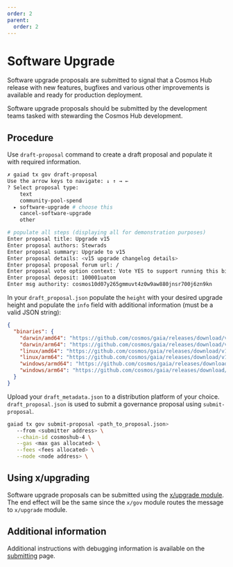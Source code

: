 ```yaml
---
order: 2
parent:
  order: 2
---
```


# Software Upgrade

Software upgrade proposals are submitted to signal that a Cosmos Hub release with new features, bugfixes and various other improvements is available and ready for production deployment.

Software upgrade proposals should be submitted by the development teams tasked with stewarding the Cosmos Hub development.

## Procedure

Use `draft-proposal` command to create a draft proposal and populate it with required information.

```sh
✗ gaiad tx gov draft-proposal
Use the arrow keys to navigate: ↓ ↑ → ←
? Select proposal type:
    text
    community-pool-spend
  ▸ software-upgrade # choose this
    cancel-software-upgrade
    other

# populate all steps (displaying all for demonstration purposes)
Enter proposal title: Upgrade v15
Enter proposal authors: Stewrads
Enter proposal summary: Upgrade to v15
Enter proposal details: <v15 upgrade changelog details>
Enter proposal proposal forum url: /
Enter proposal vote option context: Vote YES to support running this binary on the Cosmos Hub mainnet.
Enter proposal deposit: 100001uatom
Enter msg authority: cosmos10d07y265gmmuvt4z0w9aw880jnsr700j6zn9kn
```

In your `draft_proposal.json` populate the `height` with your desired upgrade height and populate the `info` field with additional information (must be a valid JSON string):
```json
{
  "binaries": {
    "darwin/amd64": "https://github.com/cosmos/gaia/releases/download/v15.0.0/gaiad-v15.0.0-darwin-amd64?checksum=sha256:7157f03fbad4f53a4c73cde4e75454f4a40a9b09619d3295232341fec99ad138",
    "darwin/arm64": "https://github.com/cosmos/gaia/releases/download/v15.0.0/gaiad-v15.0.0-darwin-arm64?checksum=sha256:09e2420151dd22920304dafea47af4aa5ff4ab0ddbe056bb91797e33ff6df274",
    "linux/amd64": "https://github.com/cosmos/gaia/releases/download/v15.0.0/gaiad-v15.0.0-linux-amd64?checksum=sha256:236b5b83a7674e0e63ba286739c4670d15d7d6b3dcd810031ff83bdec2c0c2af",
    "linux/arm64": "https://github.com/cosmos/gaia/releases/download/v15.0.0/gaiad-v15.0.0-linux-arm64?checksum=sha256:b055fb7011e99d16a3ccae06443b0dcfd745b36480af6b3e569e88c94f3134d3",
    "windows/armd64": "https://github.com/cosmos/gaia/releases/download/v15.0.0/gaiad-v15.0.0-windows-amd64.exe?checksum=sha256:f0224ba914cad46dc27d6a9facd8179aec8a70727f0b1e509f0c6171c97ccf76",
    "windows/arm64": "https://github.com/cosmos/gaia/releases/download/v15.0.0/gaiad-v15.0.0-windows-arm64.exe?checksum=sha256:cbbce5933d501b4d54dcced9b097c052bffdef3fa8e1dfd75f29b34c3ee7de86"
  }
}
```

Upload your `draft_metadata.json` to a distribution platform of your choice. `draft_proposal.json` is used to submit a governance proposal using `submit-proposal`.

```sh
gaiad tx gov submit-proposal <path_to_proposal.json>
   --from <submitter address> \
   --chain-id cosmoshub-4 \
   --gas <max gas allocated> \
   --fees <fees allocated> \
   --node <node address> \
```

## Using x/upgrading

Software upgrade proposals can be submitted using the [x/upgrade module](https://docs.cosmos.network/v0.47/build/modules/upgrade#transactions). The end effect will be the same since the `x/gov` module routes the message to `x/upgrade` module.

## Additional information

Additional instructions with debugging information is available on the [submitting](../submitting.md) page.

